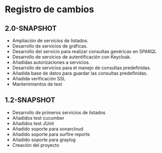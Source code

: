 # Registro de cambios

## 2.0-SNAPSHOT

- Ampliación de servicios de listados.
- Desarrollo de servicios de gráficas.
- Desarrollo del servicio para realizar consultas genéricas en SPARQL
- Desarrollo de servicios de autentificación con Keycloak.
- Añadidas autorizaciones a servicios.
- Desarrollo de servicios para el manejo de consultas predefinidas.
- Añadida base de datos para guardar las consultas predefinidas.
- Añadida verificación SSL
- Mantenimientos de test



## 1.2-SNAPSHOT

- Desarrollo de primeros servicios de listados
- Añadidos test cucumber
- Añadidos test JUnit
- Añadido soporte para sonarcloud
- Añadido soporte para surfire reports
- Añadido soporte para graylog
- Creación del proyecto



